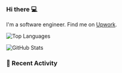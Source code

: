 ### Hi there 💻
I'm a software engineer.
Find me on [Upwork](https://www.upwork.com/freelancers/~013bf0c56a31df32ca).

![Top Languages](https://github-readme-stats.vercel.app/api/top-langs/?username=sumanbhattarai&layout=compact&theme=dark&langs_count=15)

![GitHub Stats](https://github-readme-stats.vercel.app/api?username=sumanbhattarai&show_icons=true&theme=radical)

### 📝 Recent Activity
<!--START_SECTION:activity-->
<!--END_SECTION:activity-->





<!--
**sumanbhattarai/sumanbhattarai** is a ✨ _special_ ✨ repository because its `README.md` (this file) appears on your GitHub profile.

Here are some ideas to get you started:

- 🔭 I’m currently working on ...
- 🌱 I’m currently learning ...
- 👯 I’m looking to collaborate on ...
- 🤔 I’m looking for help with ...
- 💬 Ask me about ...
- 📫 How to reach me: ...
- 😄 Pronouns: ...
- ⚡ Fun fact: ...
-->
